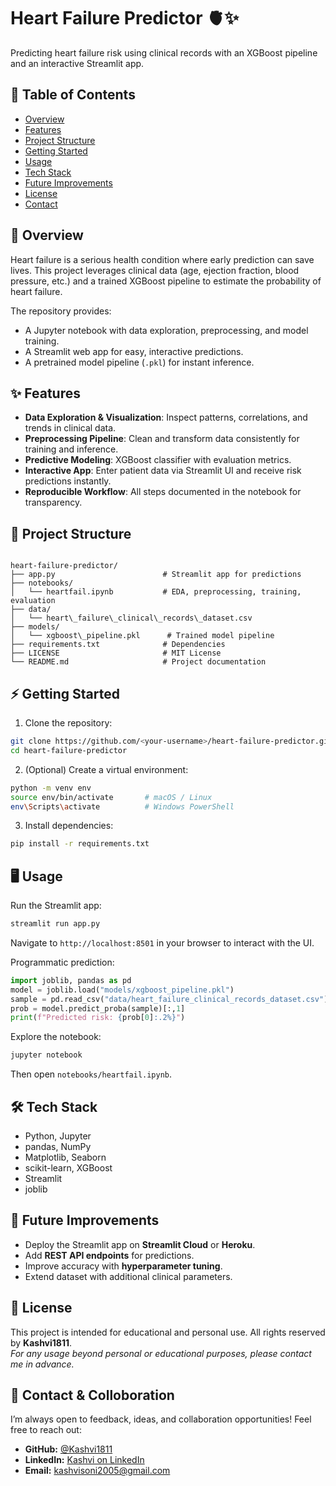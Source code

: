 # Heart Failure Predictor 🫀✨  
Predicting heart failure risk using clinical records with an XGBoost pipeline and an interactive Streamlit app.

## 📑 Table of Contents
- [Overview](#-overview)
- [Features](#-features)
- [Project Structure](#-project-structure)
- [Getting Started](#-getting-started)
- [Usage](#-usage)
- [Tech Stack](#-tech-stack)
- [Future Improvements](#-future-improvements)
- [License](#-license)
- [Contact](#-contact)

## 🔎 Overview
Heart failure is a serious health condition where early prediction can save lives. This project leverages clinical data (age, ejection fraction, blood pressure, etc.) and a trained XGBoost pipeline to estimate the probability of heart failure.  

The repository provides:
- A Jupyter notebook with data exploration, preprocessing, and model training.  
- A Streamlit web app for easy, interactive predictions.  
- A pretrained model pipeline (`.pkl`) for instant inference.  

## ✨ Features
- **Data Exploration & Visualization**: Inspect patterns, correlations, and trends in clinical data.  
- **Preprocessing Pipeline**: Clean and transform data consistently for training and inference.  
- **Predictive Modeling**: XGBoost classifier with evaluation metrics.  
- **Interactive App**: Enter patient data via Streamlit UI and receive risk predictions instantly.  
- **Reproducible Workflow**: All steps documented in the notebook for transparency.  

## 📂 Project Structure
```

heart-failure-predictor/
├── app.py                        # Streamlit app for predictions
├── notebooks/
│   └── heartfail.ipynb           # EDA, preprocessing, training, evaluation
├── data/
│   └── heart\_failure\_clinical\_records\_dataset.csv
├── models/
│   └── xgboost\_pipeline.pkl      # Trained model pipeline
├── requirements.txt              # Dependencies
├── LICENSE                       # MIT License
└── README.md                     # Project documentation

````

## ⚡ Getting Started
1. Clone the repository:
```bash
git clone https://github.com/<your-username>/heart-failure-predictor.git
cd heart-failure-predictor
````

2. (Optional) Create a virtual environment:

```bash
python -m venv env
source env/bin/activate       # macOS / Linux
env\Scripts\activate          # Windows PowerShell
```

3. Install dependencies:

```bash
pip install -r requirements.txt
```

## 🖥️ Usage

Run the Streamlit app:

```bash
streamlit run app.py
```

Navigate to `http://localhost:8501` in your browser to interact with the UI.

Programmatic prediction:

```python
import joblib, pandas as pd
model = joblib.load("models/xgboost_pipeline.pkl")
sample = pd.read_csv("data/heart_failure_clinical_records_dataset.csv").iloc[:1]
prob = model.predict_proba(sample)[:,1]
print(f"Predicted risk: {prob[0]:.2%}")
```

Explore the notebook:

```bash
jupyter notebook
```

Then open `notebooks/heartfail.ipynb`.

## 🛠 Tech Stack

* Python, Jupyter
* pandas, NumPy
* Matplotlib, Seaborn
* scikit-learn, XGBoost
* Streamlit
* joblib

## 🚀 Future Improvements

* Deploy the Streamlit app on **Streamlit Cloud** or **Heroku**.
* Add **REST API endpoints** for predictions.
* Improve accuracy with **hyperparameter tuning**.
* Extend dataset with additional clinical parameters.

## 📜 License

This project is intended for educational and personal use. All rights reserved by **Kashvi1811**.  
*For any usage beyond personal or educational purposes, please contact me in advance.*

## 🤝 Contact & Colloboration

I’m always open to feedback, ideas, and collaboration opportunities! Feel free to reach out:

- **GitHub:** [@Kashvi1811](https://github.com/Kashvi1811)
- **LinkedIn:** [Kashvi on LinkedIn](https://www.linkedin.com/in/kashvisoni1811)
- **Email:** kashvisoni2005@gmail.com

